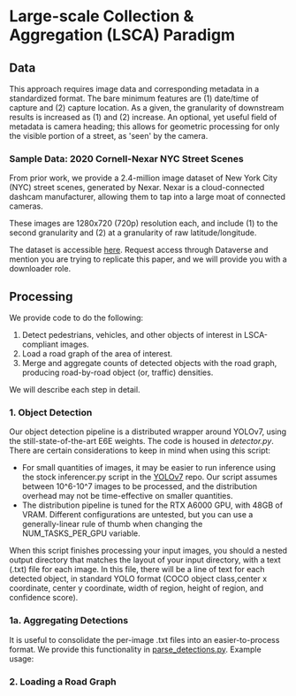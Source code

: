 # Large-scale Collection & Aggregation (LSCA) Paradigm 

## Data 
This approach requires image data and corresponding metadata in a standardized format. The bare minimum features are (1) date/time of capture and (2) capture location. As a given, the granularity of downstream results is increased as (1) and (2) increase. An optional, yet useful field of metadata is camera heading; this allows for geometric processing for only the visible portion of a street, as 'seen' by the camera. 

### Sample Data: 2020 Cornell-Nexar NYC Street Scenes 
From prior work, we provide a 2.4-million image dataset of New York City (NYC) street scenes, generated by Nexar. Nexar is a cloud-connected dashcam manufacturer, allowing them to tap into a large moat of connected cameras. 

These images are 1280x720 (720p) resolution each, and include (1) to the second granularity and (2) at a granularity of raw latitude/longitude. 

The dataset is accessible [here](https://LINK). Request access through Dataverse and mention you are trying to replicate this paper, and we will provide you with a downloader role. 

## Processing 
We provide code to do the following: 
1. Detect pedestrians, vehicles, and other objects of interest in LSCA-compliant images. 
2. Load a road graph of the area of interest. 
3. Merge and aggregate counts of detected objects with the road graph, producing road-by-road object (or, traffic) densities. 

We will describe each step in detail.

### 1. Object Detection 
Our object detection pipeline is a distributed wrapper around YOLOv7, using the still-state-of-the-art E6E weights. The code is housed in *detector.py*. There are certain considerations to keep in mind when using this script: 
- For small quantities of images, it may be easier to run inference using the stock inferencer.py script in the [YOLOv7](https://LINK) repo. Our script assumes between 10^6-10^7 images to be processed, and the distribution overhead may not be time-effective on smaller quantities. 
- The distribution pipeline is tuned for the RTX A6000 GPU, with 48GB of VRAM. Different configurations are untested, but you can use a generally-linear rule of thumb when changing the NUM_TASKS_PER_GPU variable.

When this script finishes processing your input images, you should a nested output directory that matches the layout of your input directory, with a text (.txt) file for each image. In this file, there will be a line of text for each detected object, in standard YOLO format (COCO object class,center x coordinate, center y coordinate, width of region, height of region, and confidence score).

### 1a. Aggregating Detections 
It is useful to consolidate the per-image .txt files into an easier-to-process format. We provide this functionality in [parse_detections.py](LINK). Example usage: 

### 2. Loading a Road Graph 

